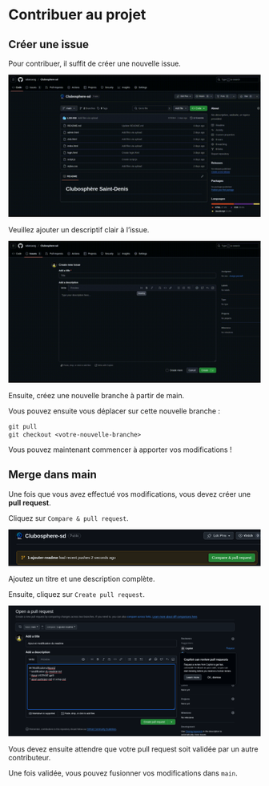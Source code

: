# Contribuer au projet

## Créer une issue

Pour contribuer, il suffit de créer une nouvelle issue.

![create_issue](media/create_issue.gif)

Veuillez ajouter un descriptif clair à l’issue.

![add_description](media/issue_description.gif)

Ensuite, créez une nouvelle branche à partir de main.

Vous pouvez ensuite vous déplacer sur cette nouvelle branche :

```
git pull
git checkout <votre-nouvelle-branche>
```
Vous pouvez maintenant commencer à apporter vos modifications !

## Merge dans main

Une fois que vous avez effectué vos modifications, vous devez créer une **pull request**.

Cliquez sur `Compare & pull request`.

![pull_request_button](media/pull_request_btn.png)

Ajoutez un titre et une description complète.

Ensuite, cliquez sur `Create pull request`.

![Create pull request](media/create_pull_request.png)

Vous devez ensuite attendre que votre pull request soit validée par un autre contributeur.

Une fois validée, vous pouvez fusionner vos modifications dans `main`.
